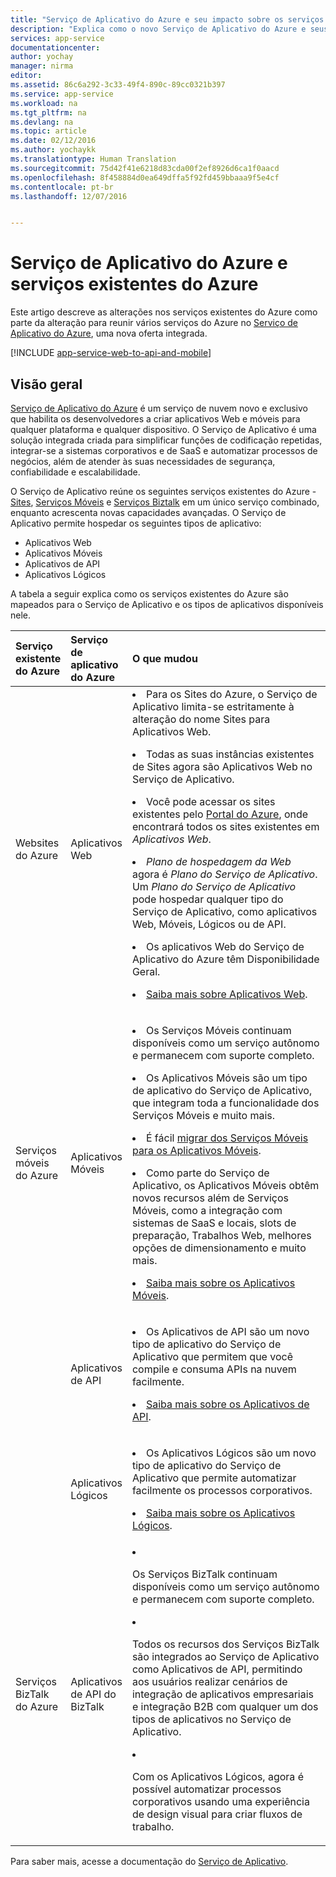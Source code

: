```yaml
---
title: "Serviço de Aplicativo do Azure e seu impacto sobre os serviços existentes do Azure"
description: "Explica como o novo Serviço de Aplicativo do Azure e seus recursos afetam os serviços existentes no Azure."
services: app-service
documentationcenter: 
author: yochay
manager: nirma
editor: 
ms.assetid: 86c6a292-3c33-49f4-890c-89cc0321b397
ms.service: app-service
ms.workload: na
ms.tgt_pltfrm: na
ms.devlang: na
ms.topic: article
ms.date: 02/12/2016
ms.author: yochaykk
ms.translationtype: Human Translation
ms.sourcegitcommit: 75d42f41e6218d83cda00f2ef8926d6ca1f0aacd
ms.openlocfilehash: 8f458884d0ea649dffa5f92fd459bbaaa9f5e4cf
ms.contentlocale: pt-br
ms.lasthandoff: 12/07/2016


---
```

# <a name="azure-app-service-and-existing-azure-services"></a>Serviço de Aplicativo do Azure e serviços existentes do Azure
Este artigo descreve as alterações nos serviços existentes do Azure como parte da alteração para reunir vários serviços do Azure no [Serviço de Aplicativo do Azure](https://azure.microsoft.com/services/app-service/), uma nova oferta integrada.

[!INCLUDE [app-service-web-to-api-and-mobile](../../includes/app-service-web-to-api-and-mobile.md)]

## <a name="overview"></a>Visão geral
[Serviço de Aplicativo do Azure](https://azure.microsoft.com/services/app-service/) é um serviço de nuvem novo e exclusivo que habilita os desenvolvedores a criar aplicativos Web e móveis para qualquer plataforma e qualquer dispositivo. O Serviço de Aplicativo é uma solução integrada criada para simplificar funções de codificação repetidas, integrar-se a sistemas corporativos e de SaaS e automatizar processos de negócios, além de atender às suas necessidades de segurança, confiabilidade e escalabilidade.

O Serviço de Aplicativo reúne os seguintes serviços existentes do Azure - [Sites](https://azure.microsoft.com/services/websites/), [Serviços Móveis](https://azure.microsoft.com/services/mobile-services/) e [Serviços Biztalk](https://azure.microsoft.com/services/biztalk-services/) em um único serviço combinado, enquanto acrescenta novas capacidades avançadas.  O Serviço de Aplicativo permite hospedar os seguintes tipos de aplicativo:

* Aplicativos Web
* Aplicativos Móveis
* Aplicativos de API
* Aplicativos Lógicos

A tabela a seguir explica como os serviços existentes do Azure são mapeados para o Serviço de Aplicativo e os tipos de aplicativos disponíveis nele.

<table>
<thead>
<tr class="header">
<th align="left", style="width:10%">Serviço existente do Azure</th>
<th align="left", style="width:10%">Serviço de aplicativo do Azure</th>
<th align="left", style="width:80%">O que mudou</th>
</tr>
</thead>
<tbody>
<tr class="odd">
<td align="left">Websites do Azure</td>
<td align="left">Aplicativos Web</td>
<td align="left"><li>Para os Sites do Azure, o Serviço de Aplicativo limita-se estritamente à alteração do nome Sites para Aplicativos Web.
<p><li>Todas as suas instâncias existentes de Sites agora são Aplicativos Web no Serviço de Aplicativo.</p>
<p><li>Você pode acessar os sites existentes pelo <a href="http://go.microsoft.com/fwlink/?LinkId=529715">Portal do Azure</a>, onde encontrará todos os sites existentes em <em>Aplicativos Web</em>.</p>
<p><li><em>Plano de hospedagem da Web</em> agora é <em>Plano do Serviço de Aplicativo</em>. Um <em>Plano do Serviço de Aplicativo</em> pode hospedar qualquer tipo do Serviço de Aplicativo, como aplicativos Web, Móveis, Lógicos ou de API.</p>
<p><li>Os aplicativos Web do Serviço de Aplicativo do Azure têm Disponibilidade Geral.</p>
<p><li><a href="http://azure.microsoft.com/services/app-service/web/">Saiba mais sobre Aplicativos Web</a>.</p></td>
</tr>
<tr class="even">
<td align="left">Serviços móveis do Azure</td>
<td align="left">Aplicativos Móveis</td>
<td align="left"><p><li>Os Serviços Móveis continuam disponíveis como um serviço autônomo e permanecem com suporte completo.</p>
<p><li>Os Aplicativos Móveis são um tipo de aplicativo do Serviço de Aplicativo, que integram toda a funcionalidade dos Serviços Móveis e muito mais.</p>
<p><li>É fácil <a href="http://go.microsoft.com/fwlink/?LinkID=724279&clcid=0x409">migrar dos Serviços Móveis para os Aplicativos Móveis</a>.</p>
<p><li>Como parte do Serviço de Aplicativo, os Aplicativos Móveis obtêm novos recursos além de Serviços Móveis, como a integração com sistemas de SaaS e locais, slots de preparação, Trabalhos Web, melhores opções de dimensionamento e muito mais.</p>
<p><li><a href="http://azure.microsoft.com/services/app-service/mobile/">Saiba mais sobre os Aplicativos Móveis</a>.</p>
</tr>
<tr class="odd">
<td align="left"></td>
<td align="left">Aplicativos de API</td>
<td align="left">
<p><li>Os Aplicativos de API são um novo tipo de aplicativo do Serviço de Aplicativo que permitem que você compile e consuma APIs na nuvem facilmente.</p>
<p><li><a href="http://azure.microsoft.com/services/app-service/api/">Saiba mais sobre os Aplicativos de API</a>.</p></td>
</tr>
<tr class="even">
<td align="left"></td>
<td align="left">Aplicativos Lógicos</td>
<td align="left">
<p><li>Os Aplicativos Lógicos são um novo tipo de aplicativo do Serviço de Aplicativo que permite automatizar facilmente os processos corporativos.</p>
<p><li><a href="http://azure.microsoft.com/services/app-service/logic/">Saiba mais sobre os Aplicativos Lógicos</a>.</p></td>
</tr>
<tr class="odd">
<td align="left">Serviços BizTalk do Azure</td>
<td align="left">Aplicativos de API do BizTalk</td>
<td align="left">
<li><p>Os Serviços BizTalk continuam disponíveis como um serviço autônomo e permanecem com suporte completo.</p>
<li><p>Todos os recursos dos Serviços BizTalk são integrados ao Serviço de Aplicativo como Aplicativos de API, permitindo aos usuários realizar cenários de integração de aplicativos empresariais e integração B2B com qualquer um dos tipos de aplicativos no Serviço de Aplicativo.</p>
<li><p>Com os Aplicativos Lógicos, agora é possível automatizar processos corporativos usando uma experiência de design visual para criar fluxos de trabalho.</p></td>
</tr>
</tbody>
</table>

Para saber mais, acesse a documentação do [Serviço de Aplicativo](https://azure.microsoft.com/documentation/services/app-service/).


